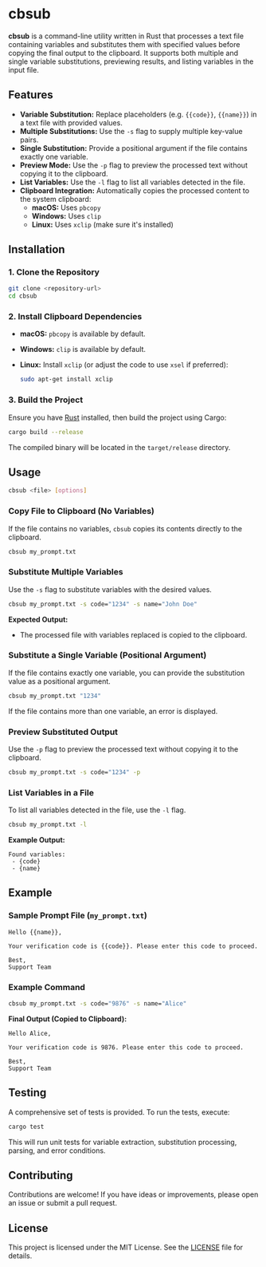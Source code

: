 # cbsub

**cbsub** is a command-line utility written in Rust that processes a text file containing variables and substitutes them with specified values before copying the final output to the clipboard. It supports both multiple and single variable substitutions, previewing results, and listing variables in the input file.

## Features

- **Variable Substitution:** Replace placeholders (e.g. `{{code}}`, `{{name}}`) in a text file with provided values.
- **Multiple Substitutions:** Use the `-s` flag to supply multiple key-value pairs.
- **Single Substitution:** Provide a positional argument if the file contains exactly one variable.
- **Preview Mode:** Use the `-p` flag to preview the processed text without copying it to the clipboard.
- **List Variables:** Use the `-l` flag to list all variables detected in the file.
- **Clipboard Integration:** Automatically copies the processed content to the system clipboard:
  - **macOS:** Uses `pbcopy`
  - **Windows:** Uses `clip`
  - **Linux:** Uses `xclip` (make sure it's installed)

## Installation

### 1. Clone the Repository

```sh
git clone <repository-url>
cd cbsub
```

### 2. Install Clipboard Dependencies

- **macOS:** `pbcopy` is available by default.
- **Windows:** `clip` is available by default.
- **Linux:** Install `xclip` (or adjust the code to use `xsel` if preferred):

  ```sh
  sudo apt-get install xclip
  ```

### 3. Build the Project

Ensure you have [Rust](https://www.rust-lang.org/tools/install) installed, then build the project using Cargo:

```sh
cargo build --release
```

The compiled binary will be located in the `target/release` directory.

## Usage

```sh
cbsub <file> [options]
```

### Copy File to Clipboard (No Variables)

If the file contains no variables, `cbsub` copies its contents directly to the clipboard.

```sh
cbsub my_prompt.txt
```

### Substitute Multiple Variables

Use the `-s` flag to substitute variables with the desired values.

```sh
cbsub my_prompt.txt -s code="1234" -s name="John Doe"
```

**Expected Output:**

- The processed file with variables replaced is copied to the clipboard.

### Substitute a Single Variable (Positional Argument)

If the file contains exactly one variable, you can provide the substitution value as a positional argument.

```sh
cbsub my_prompt.txt "1234"
```

If the file contains more than one variable, an error is displayed.

### Preview Substituted Output

Use the `-p` flag to preview the processed text without copying it to the clipboard.

```sh
cbsub my_prompt.txt -s code="1234" -p
```

### List Variables in a File

To list all variables detected in the file, use the `-l` flag.

```sh
cbsub my_prompt.txt -l
```

**Example Output:**

```text
Found variables:
 - {code}
 - {name}
```

## Example

### Sample Prompt File (`my_prompt.txt`)

```text
Hello {{name}},

Your verification code is {{code}}. Please enter this code to proceed.

Best,
Support Team
```

### Example Command

```sh
cbsub my_prompt.txt -s code="9876" -s name="Alice"
```

**Final Output (Copied to Clipboard):**

```text
Hello Alice,

Your verification code is 9876. Please enter this code to proceed.

Best,
Support Team
```

## Testing

A comprehensive set of tests is provided. To run the tests, execute:

```sh
cargo test
```

This will run unit tests for variable extraction, substitution processing, parsing, and error conditions.

## Contributing

Contributions are welcome! If you have ideas or improvements, please open an issue or submit a pull request.

## License

This project is licensed under the MIT License. See the [LICENSE](LICENSE) file for details.
